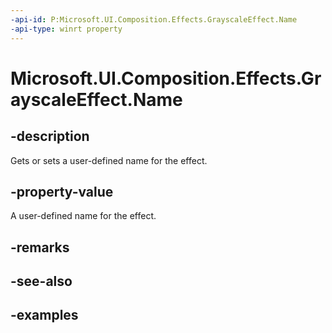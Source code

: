 ```yaml
---
-api-id: P:Microsoft.UI.Composition.Effects.GrayscaleEffect.Name
-api-type: winrt property
---
```


<!-- Property syntax.
public string Name { get;  set; }
-->

# Microsoft.UI.Composition.Effects.GrayscaleEffect.Name

## -description
Gets or sets a user-defined name for the effect.

## -property-value
A user-defined name for the effect.

## -remarks

## -see-also

## -examples


